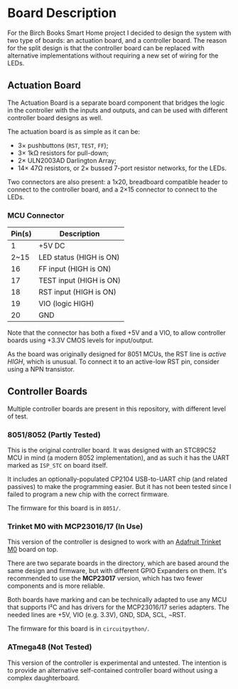 <!--
SPDX-FileCopyrightText: 2020 The birch-books-smarthome Authors

SPDX-License-Identifier: MIT
-->

# Board Description

For the Birch Books Smart Home project I decided to design the system with two type of
boards: an actuation board, and a controller board. The reason for the split design is
that the controller board can be replaced with alternative implementations without
requiring a new set of wiring for the LEDs.

## Actuation Board

The Actuation Board is a separate board component that bridges the logic in the
controller with the inputs and outputs, and can be used with different controller board
designs as well.

The actuation board is as simple as it can be:

  * 3× pushbuttons (`RST`, `TEST`, `FF`);
  * 3× 1kΩ resistors for pull-down;
  * 2× ULN2003AD Darlington Array;
  * 14× 47Ω resistors, or 2× bussed 7-port resistor networks, for the LEDs.

Two connectors are also present: a 1x20, breadboard compatible header to connect to the
controller board, and a 2×15 connector to connect to the LEDs.

### MCU Connector

| Pin(s) | Description             |
| ------ | ----------------------- |
|   1    | +5V DC                  |
|  2~15  | LED status (HIGH is ON) |
|   16   | FF input (HIGH is ON)   |
|   17   | TEST input (HIGH is ON) |
|   18   | RST input (HIGH is ON)  |
|   19   | VIO (logic HIGH)        |
|   20   | GND                     |

Note that the connector has both a fixed +5V and a VIO, to allow controller boards using
+3.3V CMOS levels for input/output.

As the board was originally designed for 8051 MCUs, the RST line is *active HIGH*, which
is unusual. To connect it to an active-low RST pin, consider using a NPN transistor.

## Controller Boards

Multiple controller boards are present in this repository, with different level of test.

### 8051/8052 (Partly Tested)

This is the original controller board. It was designed with an STC89C52 MCU in mind (a
modern 8052 implementation), and as such it has the UART marked as `ISP_STC` on board
itself.

It includes an optionally-populated CP2104 USB-to-UART chip (and related passives) to
make the programming easier. But it has not been tested since I failed to program a new
chip with the correct firmware.

The firmware for this board is in `8051/`.

### Trinket M0 with MCP23016/17 (In Use)

This version of the controller is designed to work with an [Adafruit Trinket
M0](https://www.adafruit.com/product/3500) board on top.

There are two separate boards in the directory, which are based around the same design 
and firmware, but with different GPIO Expanders on them. It's recommended to use the 
**MCP23017** version, which has two fewer components and is more reliable.

Both boards have marking and can be technically adapted to use any MCU that supports I²C
and has drivers for the MCP23016/17 series adapters. The needed lines are +5V, VIO (e.g.
3.3V), GND, SDA, SCL, ¬RST.

The firmware for this board is in `circuitpython/`.

### ATmega48 (Not Tested)

This version of the controller is experimental and untested. The intention is to provide
an alternative self-contained controller board without using a complex daughterboard.
